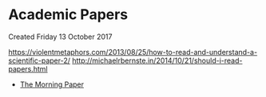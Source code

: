 # Academic Papers
Created Friday 13 October 2017

<https://violentmetaphors.com/2013/08/25/how-to-read-and-understand-a-scientific-paper-2/>
<http://michaelrbernste.in/2014/10/21/should-i-read-papers.html>

* [The Morning Paper](https://blog.acolyer.org/)


